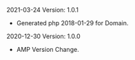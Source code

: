 2021-03-24 Version: 1.0.1
- Generated php 2018-01-29 for Domain.

2020-12-30 Version: 1.0.0
- AMP Version Change.

